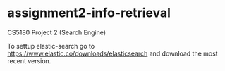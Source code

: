 # assignment2-info-retrieval
CS5180 Project 2 (Search Engine)


To settup elastic-search go to https://www.elastic.co/downloads/elasticsearch and download the most recent version.

